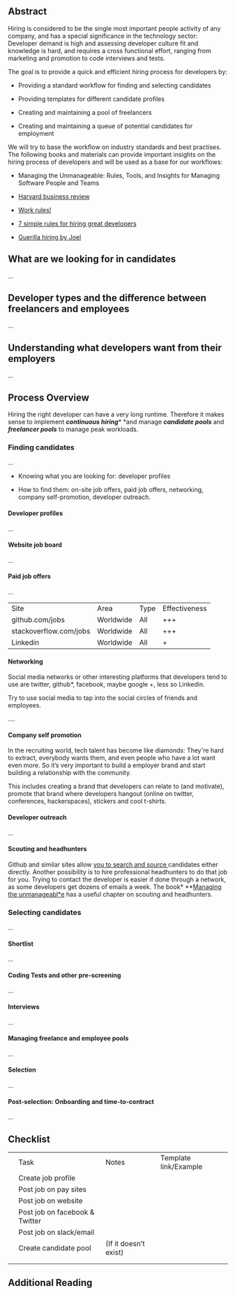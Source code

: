## Abstract

Hiring is considered to be the single most important people activity of any company, and has a special significance in the technology sector: Developer demand is high and assessing developer culture fit and knowledge is hard, and requires a cross functional effort, ranging from marketing and promotion to code interviews and tests.

The goal is to provide a quick and efficient hiring process for developers by:

* Providing a standard workflow for finding and selecting candidates

* Providing templates for different candidate profiles

* Creating and maintaining a pool of freelancers 

* Creating and maintaining a queue of potential candidates for employment


We will try to base the workflow on industry standards and best practises. The following books and materials can provide important insights on the hiring process of developers and will be used as a base for our workflows:

* Managing the Unmanageable: Rules, Tools, and Insights for Managing Software People and Teams

* [Harvard business review](https://hbr.org/topic/hiring) 

* [Work rules!](https://www.amazon.com/Work-Rules-Insights-Inside-Transform/dp/1455554790)

* [7 simple rules for hiring great developers ](http://www.infoworld.com/article/2609792/it-careers/7-simple-rules-for-hiring-great-developers.html)

* [Guerilla hiring by Joel](http://www.joelonsoftware.com/articles/GuerrillaInterviewing3.html)

## What are we looking for in candidates

…

## Developer types and the difference between freelancers and employees

...

## Understanding what developers want from their employers

…

## Process Overview

Hiring the right developer can have a very long runtime.  Therefore it makes sense to implement **_continuous hiring_*** *and manage **_candidate pools_** and **_freelancer pools_** to manage peak workloads.

### Finding candidates

...

* Knowing what you are looking for: developer profiles

* How to find them: on-site job offers, paid job offers,  networking, company self-promotion, developer outreach. 

#### Developer profiles

...

#### Website job board

...

#### Paid job offers

...

<table>
  <tr>
    <td>Site</td>
    <td>Area</td>
    <td>Type</td>
    <td>Effectiveness</td>
  </tr>
  <tr>
    <td>github.com/jobs</td>
    <td>Worldwide</td>
    <td>All</td>
    <td>+++</td>
  </tr>
  <tr>
    <td>stackoverflow.com/jobs</td>
    <td>Worldwide</td>
    <td>All</td>
    <td>+++</td>
  </tr>
  <tr>
    <td>Linkedin</td>
    <td>Worldwide</td>
    <td>All</td>
    <td>+</td>
  </tr>
</table>


#### Networking

Social media networks or other interesting platforms that developers tend to use are twitter, github*,  facebook, maybe google +, less so Linkedin.


Try to use social media to tap into the social circles of friends and employees.

….

#### Company self promotion

In the recruiting world, tech talent has become like diamonds: They're hard to extract, everybody wants them, and even people who have a lot want even more. So it’s very important to build a employer brand and start building a relationship with the community.

This includes creating a brand that developers can relate to (and motivate), promote that brand where developers hangout (online on twitter, conferences, hackerspaces), stickers and cool t-shirts.

#### Developer outreach

…

#### Scouting and headhunters

Github and similar sites allow [you to search and source ](http://www.socialtalent.co/blog/how-to-use-github-to-find-super-talented-developers)candidates either directly. Another possibility is to hire professional headhunters to do that job for you. Trying to contact the developer is easier if done through a network, as some developers get dozens of emails a week. The book* **[Managing the unmanageabl*e](https://www.amazon.com/Managing-Unmanageable-Insights-Software-People/dp/032182203X) has a useful chapter on scouting and headhunters.

### Selecting candidates

...

#### Shortlist

...

#### Coding Tests and other pre-screening

...

#### Interviews

…

#### Managing freelance and employee pools

...

#### Selection

...

#### Post-selection: Onboarding and time-to-contract

...

## Checklist

<table>
  <tr>
    <td></td>
    <td>Task</td>
    <td>Notes</td>
    <td>Template link/Example</td>
  </tr>
  <tr>
    <td></td>
    <td>Create job profile</td>
    <td></td>
    <td></td>
  </tr>
  <tr>
    <td></td>
    <td>Post job on pay sites</td>
    <td></td>
    <td></td>
  </tr>
  <tr>
    <td></td>
    <td>Post job on website</td>
    <td></td>
    <td></td>
  </tr>
  <tr>
    <td></td>
    <td>Post job on facebook & Twitter</td>
    <td></td>
    <td></td>
  </tr>
  <tr>
    <td></td>
    <td>Post job on slack/email</td>
    <td></td>
    <td></td>
  </tr>
  <tr>
    <td></td>
    <td>Create candidate pool</td>
    <td>(If it doesn’t exist)</td>
    <td></td>
  </tr>
  <tr>
    <td></td>
    <td></td>
    <td></td>
    <td></td>
  </tr>
  <tr>
    <td></td>
    <td></td>
    <td></td>
    <td></td>
  </tr>
</table>


## Additional Reading

